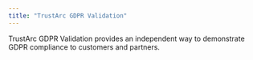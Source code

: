 ```yaml
---
title: "TrustArc GDPR Validation"
---
```


TrustArc GDPR Validation provides an independent way to demonstrate GDPR compliance to customers and partners.

